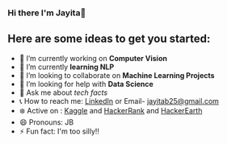 ### Hi there I'm Jayita👋


## Here are some ideas to get you started:

- 🔭 I’m currently working on **Computer Vision** 
- 🌱 I’m currently __learning NLP__
- 👯 I’m looking to collaborate on **Machine Learning Projects**
- :eyes: I’m looking for help with __Data Science__
- 💬 Ask me about _tech facts_
- :telephone_receiver: How to reach me: [LinkedIn](https://www.linkedin.com/in/jayita-bhattacharyya-3657ba164/) or Email- jayitab25@gmail.com 
- :snowflake: Active on : [Kaggle](https://www.kaggle.com/jayitabhattacharyya) and [HackerRank](https://www.hackerrank.com/Jayita_B) and [HackerEarth](https://www.hackerearth.com/@jayita4)
- 😄 Pronouns: JB
- ⚡ Fun fact: I'm too silly!! 
 
